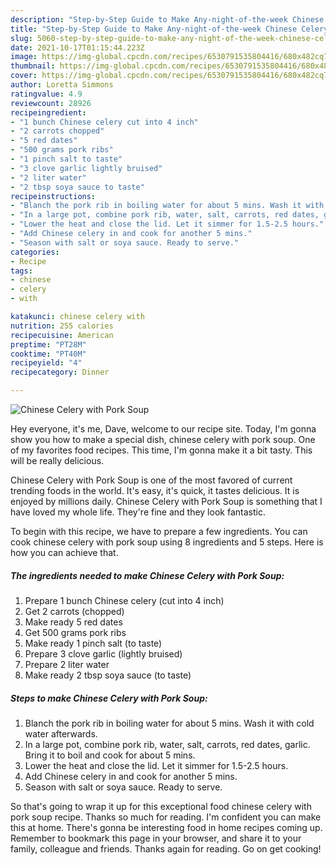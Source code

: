 ```yaml
---
description: "Step-by-Step Guide to Make Any-night-of-the-week Chinese Celery with Pork Soup"
title: "Step-by-Step Guide to Make Any-night-of-the-week Chinese Celery with Pork Soup"
slug: 5060-step-by-step-guide-to-make-any-night-of-the-week-chinese-celery-with-pork-soup
date: 2021-10-17T01:15:44.223Z
image: https://img-global.cpcdn.com/recipes/6530791535804416/680x482cq70/chinese-celery-with-pork-soup-recipe-main-photo.jpg
thumbnail: https://img-global.cpcdn.com/recipes/6530791535804416/680x482cq70/chinese-celery-with-pork-soup-recipe-main-photo.jpg
cover: https://img-global.cpcdn.com/recipes/6530791535804416/680x482cq70/chinese-celery-with-pork-soup-recipe-main-photo.jpg
author: Loretta Simmons
ratingvalue: 4.9
reviewcount: 28926
recipeingredient:
- "1 bunch Chinese celery cut into 4 inch"
- "2 carrots chopped"
- "5 red dates"
- "500 grams pork ribs"
- "1 pinch salt to taste"
- "3 clove garlic lightly bruised"
- "2 liter water"
- "2 tbsp soya sauce to taste"
recipeinstructions:
- "Blanch the pork rib in boiling water for about 5 mins. Wash it with cold water afterwards."
- "In a large pot, combine pork rib, water, salt, carrots, red dates, garlic. Bring it to boil and cook for about 5 mins."
- "Lower the heat and close the lid. Let it simmer for 1.5-2.5 hours."
- "Add Chinese celery in and cook for another 5 mins."
- "Season with salt or soya sauce. Ready to serve."
categories:
- Recipe
tags:
- chinese
- celery
- with

katakunci: chinese celery with 
nutrition: 255 calories
recipecuisine: American
preptime: "PT28M"
cooktime: "PT40M"
recipeyield: "4"
recipecategory: Dinner

---
```



![Chinese Celery with Pork Soup](https://img-global.cpcdn.com/recipes/6530791535804416/680x482cq70/chinese-celery-with-pork-soup-recipe-main-photo.jpg)

Hey everyone, it's me, Dave, welcome to our recipe site. Today, I'm gonna show you how to make a special dish, chinese celery with pork soup. One of my favorites food recipes. This time, I'm gonna make it a bit tasty. This will be really delicious.



Chinese Celery with Pork Soup is one of the most favored of current trending foods in the world. It's easy, it's quick, it tastes delicious. It is enjoyed by millions daily. Chinese Celery with Pork Soup is something that I have loved my whole life. They're fine and they look fantastic.


To begin with this recipe, we have to prepare a few ingredients. You can cook chinese celery with pork soup using 8 ingredients and 5 steps. Here is how you can achieve that.

<!--inarticleads1-->

##### The ingredients needed to make Chinese Celery with Pork Soup:

1. Prepare 1 bunch Chinese celery (cut into 4 inch)
1. Get 2 carrots (chopped)
1. Make ready 5 red dates
1. Get 500 grams pork ribs
1. Make ready 1 pinch salt (to taste)
1. Prepare 3 clove garlic (lightly bruised)
1. Prepare 2 liter water
1. Make ready 2 tbsp soya sauce (to taste)




<!--inarticleads2-->

##### Steps to make Chinese Celery with Pork Soup:

1. Blanch the pork rib in boiling water for about 5 mins. Wash it with cold water afterwards.
1. In a large pot, combine pork rib, water, salt, carrots, red dates, garlic. Bring it to boil and cook for about 5 mins.
1. Lower the heat and close the lid. Let it simmer for 1.5-2.5 hours.
1. Add Chinese celery in and cook for another 5 mins.
1. Season with salt or soya sauce. Ready to serve.




So that's going to wrap it up for this exceptional food chinese celery with pork soup recipe. Thanks so much for reading. I'm confident you can make this at home. There's gonna be interesting food in home recipes coming up. Remember to bookmark this page in your browser, and share it to your family, colleague and friends. Thanks again for reading. Go on get cooking!

